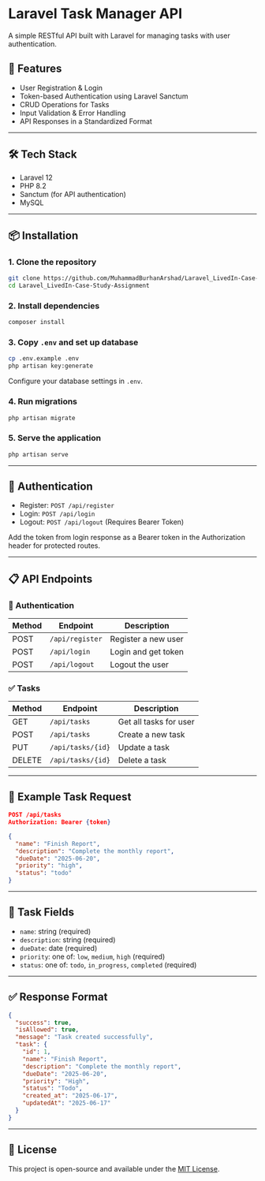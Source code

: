 # Laravel Task Manager API

A simple RESTful API built with Laravel for managing tasks with user authentication.

## 🚀 Features

- User Registration & Login
- Token-based Authentication using Laravel Sanctum
- CRUD Operations for Tasks
- Input Validation & Error Handling
- API Responses in a Standardized Format

---

## 🛠️ Tech Stack

- Laravel 12
- PHP 8.2
- Sanctum (for API authentication)
- MySQL

---

## 📦 Installation

### 1. Clone the repository

```bash
git clone https://github.com/MuhammadBurhanArshad/Laravel_LivedIn-Case-Study-Assignment.git
cd Laravel_LivedIn-Case-Study-Assignment
````

### 2. Install dependencies

```bash
composer install
```

### 3. Copy `.env` and set up database

```bash
cp .env.example .env
php artisan key:generate
```

Configure your database settings in `.env`.

### 4. Run migrations

```bash
php artisan migrate
```

### 5. Serve the application

```bash
php artisan serve
```

---

## 🔐 Authentication

* Register: `POST /api/register`
* Login: `POST /api/login`
* Logout: `POST /api/logout` (Requires Bearer Token)

Add the token from login response as a Bearer token in the Authorization header for protected routes.

---

## 📋 API Endpoints

### 🔑 Authentication

| Method | Endpoint        | Description         |
| ------ | --------------- | ------------------- |
| POST   | `/api/register` | Register a new user |
| POST   | `/api/login`    | Login and get token |
| POST   | `/api/logout`   | Logout the user     |

### ✅ Tasks

| Method | Endpoint          | Description            |
| ------ | ----------------- | ---------------------- |
| GET    | `/api/tasks`      | Get all tasks for user |
| POST   | `/api/tasks`      | Create a new task      |
| PUT    | `/api/tasks/{id}` | Update a task          |
| DELETE | `/api/tasks/{id}` | Delete a task          |

---

## 🧪 Example Task Request

```json
POST /api/tasks
Authorization: Bearer {token}

{
  "name": "Finish Report",
  "description": "Complete the monthly report",
  "dueDate": "2025-06-20",
  "priority": "high",
  "status": "todo"
}
```

---

## 📌 Task Fields

* `name`: string (required)
* `description`: string (required)
* `dueDate`: date (required)
* `priority`: one of: `low`, `medium`, `high` (required)
* `status`: one of: `todo`, `in_progress`, `completed` (required)

---

## ✅ Response Format

```json
{
  "success": true,
  "isAllowed": true,
  "message": "Task created successfully",
  "task": {
    "id": 1,
    "name": "Finish Report",
    "description": "Complete the monthly report",
    "dueDate": "2025-06-20",
    "priority": "High",
    "status": "Todo",
    "created_at": "2025-06-17",
    "updatedAt": "2025-06-17"
  }
}
```

---

## 🤝 License

This project is open-source and available under the [MIT License](LICENSE).
